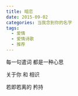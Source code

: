```yaml
---
title: 暗恋
date: 2015-09-02
categories: 当我念到你的名字
tags:
  - 爱情
  - 爱情诗歌
  - 推荐
---
```


每一句遣词
都是一种心思
<!--more-->
关于你
和
相识

若即若离的
矜持